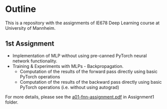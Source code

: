 # Outline 

This is a repository with the assignments of IE678 Deep Learning course at University of Mannheim. 

## 1st Assignment
- Implementation of MLP without using pre-canned PyTorch neural network functionality.
- Training & Experiments with MLPs - Backpropagation.
  - Computation of the results of the forward pass directly using basic PyTorch operations
  - Computation of the results of the backward pass directly using basic PyTorch operations (i.e. without using autograd)

For more details, please see the [a01-fnn-assignment.pdf](https://github.com/abisliouk/IE678-DeepLearning-Assignments/blob/main/Assignment%201/a01-fnn-assignment.pdf) in Assignment1 folder.
